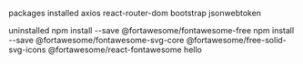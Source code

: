 packages installed
axios
react-router-dom
bootstrap
jsonwebtoken


uninstalled
npm install --save @fortawesome/fontawesome-free
npm install --save @fortawesome/fontawesome-svg-core @fortawesome/free-solid-svg-icons @fortawesome/react-fontawesome
hello